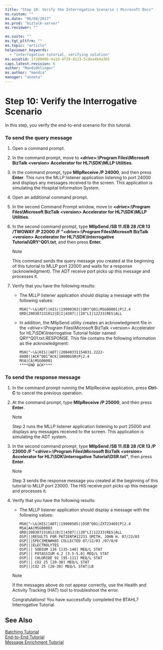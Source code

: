 ```yaml
---
title: "Step 10: Verify the Interrogative Scenario | Microsoft Docs"
ms.custom: ""
ms.date: "06/08/2017"
ms.prod: "biztalk-server"
ms.reviewer: ""

ms.suite: ""
ms.tgt_pltfrm: ""
ms.topic: "article"
helpviewer_keywords: 
  - "interrogative tutorial, verifying solution"
ms.assetid: 1f28800b-4a1d-4f29-8123-5cdea4b4a365
caps.latest.revision: 6
author: "MandiOhlinger"
ms.author: "mandia"
manager: "anneta"
---
```

# Step 10: Verify the Interrogative Scenario
In this step, you verify the end-to-end scenario for this tutorial.  
  
### To send the query message  
  
1.  Open a command prompt.  
  
2.  In the command prompt, move to **\<*drive*\>:\Program Files\Microsoft BizTalk \<version\> Accelerator for HL7\SDK\MLLP Utilities**.  
  
3.  In the command prompt, type **MllpReceive /P 24000**, and then press **Enter**. This runs the MLLP listener application listening to port 24000 and displays any messages received to the screen. This application is simulating the Hospital Information System.  
  
4.  Open an additional command prompt.  
  
5.  In the second Command Prompt window, move to **\<*drive*\>:\Program Files\Microsoft BizTalk \<version\> Accelerator for HL7\SDK\MLLP Utilities**.  
  
6.  In the second command prompt, type **MllpSend /SB 11 /EB 28 /CR 13 /TWOWAY /P 22000 /F "\<*drive*\>:\Program Files\Microsoft BizTalk \<version\> Accelerator for HL7\SDK\Interrogative Tutorial\QRY^Q01.txt**, and then press **Enter.**  
  
    > [!NOTE]
    >  This command sends the query message you created at the beginning of this tutorial to MLLP port 22000 and waits for a response (acknowledgment). The ADT receive port picks up this message and processes it.  
  
7.  Verify that you have the following results:  
  
    -   The MLLP listener application should display a message with the following values:  
  
        ```  
        MSH|^~\&|ADT||HIS||19990303||QRY^Q01|MSG00001|P|2.4  
        QRD|200307231012|D|I|4387|||20^LI|12233|RES|ALL  
        ```  
  
    -   In addition, the MllpSend utility creates an acknowledgment file in the \<*drive*\>:\Program Files\Microsoft BizTalk \<version\> Accelerator for HL7\SDK\Interrogative Tutorial folder named QRY^Q01.txt.RESPONSE. This file contains the following information as the acknowledgment:  
  
        ```  
        MSH|^~\&|HIS||ADT||20040331154031.2222-0800||ACK^Q01^ACK|10000GSM|P|2.4  
        MSA|CA|MSG00001  
        ****END ACK****  
        ```  
  
### To send the response message  
  
1. In the command prompt running the MllpReceive application, press **Ctrl-C** to cancel the previous operation.  
  
2. At the command prompt, type **MllpReceive /P 25000**, and then press **Enter**.  
  
   > [!NOTE]
   >  Step 2 runs the MLLP listener application listening to port 25000 and displays any messages received to the screen. This application is simulating the ADT system.  
  
3. In the second command prompt, type **MllpSend /SB 11 /EB 28 /CR 13 /P 23000 /F "\<*drive*\>:\Program Files\Microsoft BizTalk \<version\> Accelerator for HL7\SDK\Interrogative Tutorial\DSR.txt"**, then press **Enter**.  
  
   > [!NOTE]
   >  Step 3 sends the response message you created at the beginning of this tutorial to MLLP port 23000. The HIS receive port picks up this message and processes it.  
  
4. Verify that you have the following results:  
  
   -   The MLLP listener application should display a message with the following values:  
  
       ```  
       MSH|^~\&|HIS||ADT||19990505||DSR^Q01|ZXT23469|P|2.4  
       MSA|AA|MSG00003  
       QRD|200307231012|D|I|4387|||20^LI|12233|RES|ALL  
       DSP|||RESULTS FOR PATIENT#12233 SMITH, JOHN H. 07/23/03  
       DSP|||SPECIMEN#H85 COLLECTED 07/22/03 /07/0/0  
       DSP|||ELECTROLYTES  
       DSP||| SODIUM 136 [135-148] MEQ/L STAT  
       DSP||| POTASSIUM 4.2 [3.5-5.0] MEQ/L STAT  
       DSP||| CHLORIDE 91 [95-111] MEQ/L STAT  
       DSP||| CO2 25 [20-30] MEQ/L STAT  
       DSP|||CO2 25 [20-30] MEQ/L STAT|LB  
       ```  
  
   > [!NOTE]
   >  If the messages above do not appear correctly, use the Health and Activity Tracking (HAT) tool to troubleshoot the error.  
  
   Congratulations! You have successfully completed the BTAHL7 Interrogative Tutorial.  
  
## See Also  
 [Batching Tutorial](../../adapters-and-accelerators/accelerator-hl7/batching-tutorial.md)   
 [End-to-End Tutorial](../../adapters-and-accelerators/accelerator-hl7/end-to-end-tutorial1.md)   
 [Message Enrichment Tutorial](../../adapters-and-accelerators/accelerator-hl7/message-enrichment-tutorial.md)